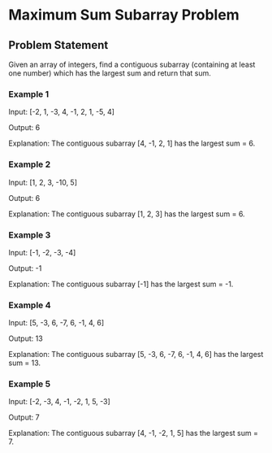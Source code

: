 # Maximum Sum Subarray Problem

## Problem Statement

Given an array of integers, find a contiguous subarray (containing at least one number) which has the largest sum and return that sum.

### Example 1

Input: [-2, 1, -3, 4, -1, 2, 1, -5, 4]

Output: 6

Explanation: The contiguous subarray [4, -1, 2, 1] has the largest sum = 6.

### Example 2

Input: [1, 2, 3, -10, 5]

Output: 6

Explanation: The contiguous subarray [1, 2, 3] has the largest sum = 6.

### Example 3

Input: [-1, -2, -3, -4]

Output: -1

Explanation: The contiguous subarray [-1] has the largest sum = -1.

### Example 4

Input: [5, -3, 6, -7, 6, -1, 4, 6]

Output: 13

Explanation: The contiguous subarray [5, -3, 6, -7, 6, -1, 4, 6] has the largest sum = 13.

### Example 5

Input: [-2, -3, 4, -1, -2, 1, 5, -3]

Output: 7

Explanation: The contiguous subarray [4, -1, -2, 1, 5] has the largest sum = 7.
